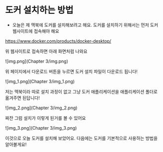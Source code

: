 # 도커 설치하는 방법

- 오늘은 제 맥북에 도커를 설치해보려고 해요. 도커를 설치하기 위해서는 먼저 도커 웹사이트에 접속해야 해요

https://www.docker.com/products/docker-desktop/

위 웹사이트로 접속하면 아래 화면처럼 나와요

![img.png](Chapter 3/img.png)

위 페이지에서 다운로드 버튼을 누르면 도커 설치 파일이 다운로드 됩니다!

![img_1.png](Chapter 3/img_1.png)

저는 맥북이라 따로 설치 과정이 없고 그냥 도커 애플리케이션을 애플리케이션 폴더로 옮겨주면 된답니다!

![img_2.png](Chapter 3/img_2.png)

짜잔 그럼 설치가 이렇게 된거를 볼 수 있어요

![img_3.png](Chapter 3/img_3.png)

이것으로 오늘 도커를 설치해 보았어요. 다음에는 도커를 기본적으로 사용하는 방법을 알아볼게요!
